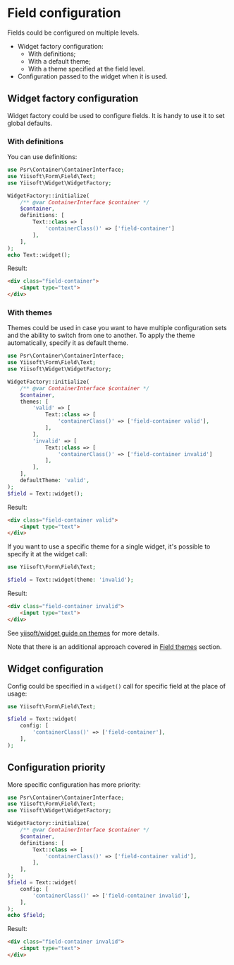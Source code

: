 # Field configuration

Fields could be configured on multiple levels.

- Widget factory configuration:
  - With definitions;
  - With a default theme;
  - With a theme specified at the field level.
- Configuration passed to the widget when it is used.

## Widget factory configuration

Widget factory could be used to configure fields. It is handy to use it to set global defaults.

### With definitions

You can use definitions:

```php
use Psr\Container\ContainerInterface;
use Yiisoft\Form\Field\Text;
use Yiisoft\Widget\WidgetFactory;

WidgetFactory::initialize(
    /** @var ContainerInterface $container */
    $container,
    definitions: [        
        Text::class => [
            'containerClass()' => ['field-container']
        ],
    ], 
);
echo Text::widget();
```

Result:

```html
<div class="field-container">
    <input type="text">
</div>
```

### With themes

Themes could be used in case you want to have multiple configuration sets
and the ability to switch from one to another. To apply the theme automatically,
specify it as default theme.

```php
use Psr\Container\ContainerInterface;
use Yiisoft\Form\Field\Text;
use Yiisoft\Widget\WidgetFactory;

WidgetFactory::initialize(
    /** @var ContainerInterface $container */
    $container,
    themes: [
        'valid' => [
            Text::class => [
                'containerClass()' => ['field-container valid'],
            ],
        ],
        'invalid' => [
            Text::class => [
                'containerClass()' => ['field-container invalid']
            ],       
        ],
    ],
    defaultTheme: 'valid',  
);
$field = Text::widget();
```

Result:

```html
<div class="field-container valid">
    <input type="text">
</div>
```

If you want to use a specific theme for a single widget, it's possible to specify it at the widget call:

```php
use Yiisoft\Form\Field\Text;

$field = Text::widget(theme: 'invalid');
```

Result:

```html
<div class="field-container invalid">
    <input type="text">
</div>
```

See [yiisoft/widget guide on themes](https://github.com/yiisoft/widget/blob/master/docs/guide/en/themes.md) for more 
details.

Note that there is an additional approach covered in [Field themes](field-themes.md) section.  

## Widget configuration

Config could be specified in a `widget()` call for specific field at the place of usage:

```php
use Yiisoft\Form\Field\Text;

$field = Text::widget(
    config: [
        'containerClass()' => ['field-container'],    
    ],
);
```

## Configuration priority

More specific configuration has more priority:

```php
use Psr\Container\ContainerInterface;
use Yiisoft\Form\Field\Text;
use Yiisoft\Widget\WidgetFactory;

WidgetFactory::initialize(
    /** @var ContainerInterface $container */
    $container,
    definitions: [
        Text::class => [
            'containerClass()' => ['field-container valid'],
        ],        
    ],
);
$field = Text::widget(
    config: [
        'containerClass()' => ['field-container invalid'],    
    ],
);
echo $field;
```

Result:

```html
<div class="field-container invalid">
    <input type="text">
</div>
```
